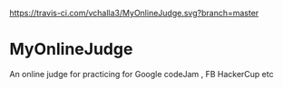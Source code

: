 https://travis-ci.com/vchalla3/MyOnlineJudge.svg?branch=master

# MyOnlineJudge
An online judge for practicing for Google codeJam , FB HackerCup etc
